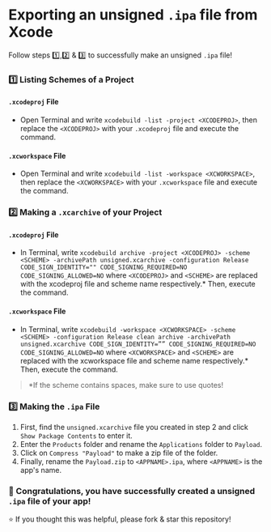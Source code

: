 # Exporting an unsigned `.ipa` file from Xcode
Follow steps 1️⃣,2️⃣ & 3️⃣ to successfully make an unsigned `.ipa` file!

### 1️⃣ Listing Schemes of a Project

#### `.xcodeproj` File
* Open Terminal and write `xcodebuild -list -project <XCODEPROJ>`, then replace the `<XCODEPROJ>` with your `.xcodeproj` file and execute the command.

#### `.xcworkspace` File
* Open Terminal and write `xcodebuild -list -workspace <XCWORKSPACE>`, then replace the `<XCWORKSPACE>` with your `.xcworkspace` file and execute the command.

### 2️⃣ Making a `.xcarchive` of your Project

#### `.xcodeproj` File
* In Terminal, write `xcodebuild archive -project <XCODEPROJ> -scheme <SCHEME> -archivePath unsigned.xcarchive -configuration Release CODE_SIGN_IDENTITY="" CODE_SIGNING_REQUIRED=NO CODE_SIGNING_ALLOWED=NO` where `<XCODEPROJ>` and `<SCHEME>` are replaced with the xcodeproj file and scheme name respectively.* Then, execute the command.  

#### `.xcworkspace` File
* In Terminal, write `xcodebuild -workspace <XCWORKSPACE> -scheme <SCHEME> -configuration Release clean archive -archivePath unsigned.xcarchive CODE_SIGN_IDENTITY=”” CODE_SIGNING_REQUIRED=NO CODE_SIGNING_ALLOWED=NO`  where `<XCWORKSPACE>` and `<SCHEME>` are replaced with the xcworkspace file and scheme name respectively.* Then, execute the command.  

> *If the scheme contains spaces, make sure to use quotes!

### 3️⃣ Making the `.ipa` File

1. First, find the `unsigned.xcarchive` file you created in step 2 and click `Show Package Contents` to enter it.
2. Enter the `Products` folder and rename the `Applications` folder to `Payload`.
3. Click on `Compress "Payload"` to make a zip file of the folder.
4. Finally, rename the `Payload.zip` to `<APPNAME>.ipa`, where `<APPNAME>` is the app's name.

### 🎉 Congratulations, you have successfully created a unsigned `.ipa` file of your app!

⭐️ If you thought this was helpful, please fork & star this repository!
